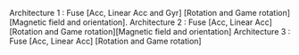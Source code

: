 Architecture 1 : Fuse [Acc, Linear Acc and Gyr] [Rotation and Game rotation][Magnetic field and orientation].
Architecture 2 : Fuse [Acc, Linear Acc] [Rotation and Game rotation][Magnetic field and orientation]
Architecture 3 : Fuse [Acc, Linear Acc] [Rotation and Game rotation]
